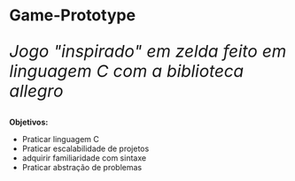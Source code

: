 # Game-Prototype
<p style ="font-size: 30px"><em> Jogo "inspirado" em zelda feito em  linguagem C com a biblioteca allegro</em></p>
<p><strong>Objetivos:</strong></p>
<ul>
  <li>Praticar linguagem C</li>
  <li>Praticar escalabilidade de projetos</li>
  <li>adquirir familiaridade com sintaxe</li>
  <li>Praticar abstração de problemas</li>
</ul>


